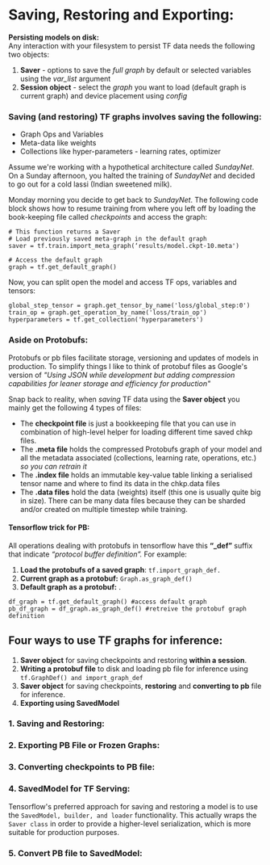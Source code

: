 # Saving, Restoring and Exporting:

**Persisting models on disk:**  
Any interaction with your filesystem to persist TF data needs the following two objects:
1. **Saver** - options to save the *full graph* by default or selected variables using the *var_list* argument
2. **Session object** - select the *graph* you want to load (default graph is current graph) and device placement using *config*

### Saving (and restoring) TF graphs involves saving the following:
  * Graph Ops and Variables 
  * Meta-data like weights 
  * Collections like hyper-parameters - learning rates, optimizer

Assume we're working with a hypothetical architecture called *SundayNet*. On a Sunday afternoon, you halted the training of *SundayNet* and decided to go out for a cold lassi (Indian sweetened milk). 

Monday morning you decide to get back to *SundayNet*. The following code block shows how to resume training from where you left off by loading the book-keeping file called *checkpoints* and access the graph:
```
# This function returns a Saver
# Load previously saved meta-graph in the default graph
saver = tf.train.import_meta_graph(‘results/model.ckpt-10.meta')

# Access the default graph
graph = tf.get_default_graph()
```
Now, you can split open the model and access TF ops, variables and tensors:
```
global_step_tensor = graph.get_tensor_by_name('loss/global_step:0')
train_op = graph.get_operation_by_name('loss/train_op')
hyperparameters = tf.get_collection('hyperparameters')
```

### Aside on Protobufs:
Protobufs or pb files facilitate storage, versioning and updates of models in production. To simplify things I like to think of protobuf files as Google's version of *"Using JSON while development but adding compression capabilities for leaner storage and efficiency for production"*

Snap back to reality, when *saving* TF data using the **Saver object** you mainly get the following 4 types of files:
 * The **checkpoint file** is just a bookkeeping file that you can use in combination of high-level helper for loading different time saved chkp files.
 * The **.meta file** holds the compressed Protobufs graph of your model and all the metadata associated (collections, learning rate, operations, etc.) *so you can retrain it*
 * The **.index file** holds an immutable key-value table linking a serialised tensor name and where to find its data in the chkp.data files
 * The **.data files** hold the data (weights) itself (this one is usually quite big in size). There can be many data files because they can be sharded and/or created on multiple timestep while training.
 
#### Tensorflow trick for PB:
All operations dealing with protobufs in tensorflow have this **“_def”** suffix that indicate *“protocol buffer definition”.* For example:   
1. **Load the protobufs of a saved graph**: ```tf.import_graph_def.``` 
2. **Current graph as a protobuf:** ```Graph.as_graph_def()```
3. **Default graph as a protobuf:** . 
```
df_graph = tf.get_default_graph() #access default graph
pb_df_graph = df_graph.as_graph_def() #retreive the protobuf graph definition
```
 
## Four ways to use TF graphs for inference:  

1. **Saver object** for saving checkpoints and restoring **within a session**. 
2. **Writing a protobuf file** to disk and loading pb file for inference using ```tf.GraphDef() and import_graph_def```
3. **Saver object** for saving checkpoints, **restoring** and **converting to pb** file for inference.
4. **Exporting using SavedModel**

### 1. Saving and Restoring:

### 2. Exporting PB File or Frozen Graphs:

### 3. Converting checkpoints to PB file: 

### 4. SavedModel for TF Serving:

Tensorflow's preferred approach for saving and restoring a model is to use the ```SavedModel, builder, and loader``` functionality. This actually wraps the ```Saver class``` in order to provide a higher-level serialization, which is more suitable for production purposes.

### 5. Convert PB file to SavedModel:
